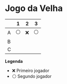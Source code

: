 # Jogo da Velha

|   | 1 | 2 | 3 |
|---|---|---|---|
| A |⚪   |❌  |⚪   |
| B |   |   |   |
| C |   |   |   |

**Legenda**

- ❌ Primeiro jogador 
- ⚪ Segundo jogador



